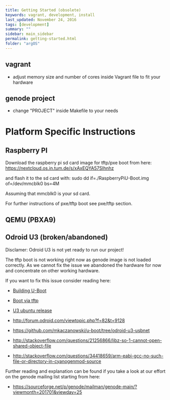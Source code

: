 ```yaml
---
title: Getting Started (obsolete)
keywords: vagrant, development, install
last_updated: November 24, 2016
tags: [development]
summary: ""
sidebar: main_sidebar
permalink: getting-started.html
folder: "argOS"
---
```



## vagrant

  * adjust memory size and number of cores inside Vagrant file to fit your hardware

## genode project

  * change "PROJECT" inside Makefile to your needs

# Platform Specific Instructions

## Raspberry PI

Download the raspberry pi sd card image for tftp/pxe boot from here:
https://nextcloud.os.in.tum.de/s/xAxEQYA57SIhnhz

and flash it to the sd card with:
sudo dd if=./RaspberryPiU-Boot.img of=/dev/mmcblk0 bs=4M

Assuming that mmcblk0 is your sd card.

For further instructions of pxe/tftp boot see pxe/tftp section.


## QEMU (PBXA9)

## Odroid U3 (broken/abandoned)

 Disclamer: Odroid U3 is not yet ready to run our project!

 The tftp boot is not working right now as genode image is not loaded correctly.
 As we cannot fix the issue we abandoned the hardware for now and concentrate on other working hardware.

 If you want to fix this issue consider reading here:

* [Building U-Boot](http://odroid.com/dokuwiki/doku.php?id=en:u3_building_u-boot)

* [Boot via tftp](http://forum.odroid.com/viewtopic.php?f=82&t=9128)

* [U3 ubuntu release](http://odroid.com/dokuwiki/doku.php?id=en:u3_release_linux_ubuntu)

* http://forum.odroid.com/viewtopic.php?f=82&t=9128
* https://github.com/mkaczanowski/u-boot/tree/odroid-u3-usbnet
* http://stackoverflow.com/questions/21256866/libz-so-1-cannot-open-shared-object-file
* http://stackoverflow.com/questions/34418659/arm-eabi-gcc-no-such-file-or-directory-in-cyanogenmod-source

Further reading and explanation can be found if you take a look at our effort on the genode mailing list starting from here:
* https://sourceforge.net/p/genode/mailman/genode-main/?viewmonth=201701&viewday=25
